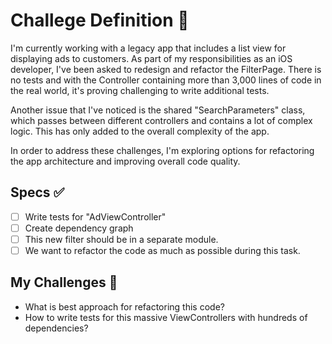 # Challege Definition 🔎

I'm currently working with a legacy app that includes a list view for displaying ads to customers. As part of my responsibilities as an iOS developer, I've been asked to redesign and refactor the FilterPage. There is no tests and with the Controller containing more than 3,000 lines of code in the real world, it's proving challenging to write additional tests.

Another issue that I've noticed is the shared "SearchParameters" class, which passes between different controllers and contains a lot of complex logic. This has only added to the overall complexity of the app.

In order to address these challenges, I'm exploring options for refactoring the app architecture and improving overall code quality.

## Specs ✅
 - [ ] Write tests for "AdViewController"
 - [ ] Create dependency graph
 - [ ] This new filter should be in a separate module.
 - [ ] We want to refactor the code as much as possible during this task.

## My Challenges 🎑
 - What is best approach for refactoring this code?
 - How to write tests for this massive ViewControllers with hundreds of dependencies?